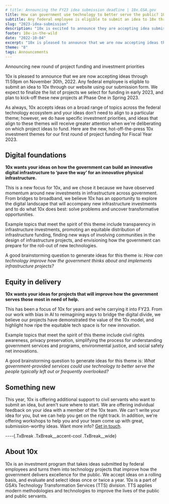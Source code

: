 ```yaml
---
# title: Announcing the FY23 idea submission deadline | 10x.GSA.gov
title: How can government use technology to better serve the public? 10x wants your ideas  —  submit now through November 30th.
subtitle: Any federal employee is eligible to submit an idea to 10x through our website using our submission form. The deadline is November 30, 2022.
slug: "2023-idea-submission"
description: "10x is excited to announce they are accepting idea submissions through November 30, 2022."
footer: 10x-in-the-wild
date: "2022-10-04"
excerpt: "10x is pleased to announce that we are now accepting ideas through 11:59pm on November 30th, 2022. Any federal employee is eligible to submit an idea to 10x through our website using our submission form."
theme: "8"
tags: Announcements
---
```


<p class="usa-intro">  
    Announcing new round of project funding and investment priorities
</p>

10x is pleased to announce that we are now accepting ideas through 11:59pm on November 30th, 2022. Any federal employee is eligible to submit an idea to 10x through our website using our submission form. We expect to finalize the list of projects we select for funding in early 2023, and plan to kick-off these new projects at Phase One in Spring 2023.

As always, 10x accepts ideas on a broad range of topics across the federal technology ecosystem and your ideas don’t need to align to a particular theme; however, we do have specific investment priorities, and ideas that align to these themes will receive greater attention when we're deliberating on which project ideas to fund. Here are the new, hot-off-the-press 10x investment themes for our first round of project funding for Fiscal Year 2023.

## Digital foundations

**10x wants your ideas on how the government can build an innovative digital infrastructure to ‘pave the way’ for an innovative physical infrastructure.**

This is a new focus for 10x, and we chose it because we have observed momentum around new investments in infrastructure across government. From bridges to broadband, we believe 10x has an opportunity to explore the digital landscape that will accompany new infrastructure investments and to do what 10x does best: solve problems and uncover transformative opportunities. 

Example topics that meet the spirit of this theme include transparency in infrastructure investments, promoting an equitable distribution of infrastructure funding, finding new ways of involving communities in the design of infrastructure projects, and envisioning how the government can prepare for the roll-out of new technologies. 

A good brainstorming question to generate ideas for this theme is: *How can technology improve how the government thinks about and implements infrastructure projects?* 

## Equity in delivery

**10x wants your ideas for projects that will improve how the government serves those most in need of help.**

This has been a focus of 10x for years and we’re carrying it into FY23. From our work with bias in AI to reimagining ways to bridge the digital divide, we believe our projects have demonstrated the value of the 10x model, and highlight how ripe the equitable tech space is for new innovation.

Example topics that meet the spirit of this theme include civil rights awareness, privacy preservation, simplifying the process for understanding government services and programs, environmental justice, and social safety net innovations.

A good brainstorming question to generate ideas for this theme is: *What government-provided services could use technology to better serve the people typically left out or frequently overlooked?*

## Something new

This year, 10x is offering additional support to civil servants who want to submit an idea, but aren't sure where to start. We are offering individual feedback on your idea with a member of the 10x team. We can't write your idea for you, but we can help you get on the right track. In addition, we're offering workshops to help you and your team come up with great, submission-worthy ideas. Want more info? [Get in touch](mailto:10x@gsa.gov).

----{.TxBreak .TxBreak__accent-cool .TxBreak__wide}

## About 10x

10x is an investment program that takes ideas submitted by federal employees and turns them into technology projects that improve how the government delivers excellence for the public. We accept ideas on a rolling basis, and evaluate and select ideas once or twice a year. 10x is a part of GSA’s Technology Transformation Services (TTS) division. TTS applies modern methodologies and technologies to improve the lives of the public and public servants.
